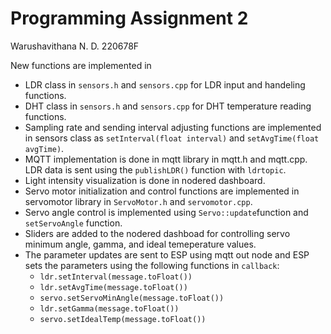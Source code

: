 # Programming Assignment 2
Warushavithana N. D. 220678F

New functions are implemented in 
- LDR class in ```sensors.h``` and ```sensors.cpp``` for LDR input and handeling functions.
- DHT class in ```sensors.h``` and ```sensors.cpp``` for DHT temperature reading functions.
- Sampling rate and sending interval adjusting functions are implemented in sensors class as ```setInterval(float interval)``` and ```setAvgTime(float avgTime)```.
- MQTT implementation is done in mqtt library in mqtt.h and mqtt.cpp. LDR data is sent using the ```publishLDR()``` function with ```ldrtopic```.
- Light intensity visualization is done in nodered dashboard.
- Servo motor initialization and control functions are implemented in servomotor library in ```ServoMotor.h``` and ```servomotor.cpp```.
- Servo angle control is implemented using ```Servo::update```function and ```setServoAngle``` function.
- Sliders are added to the nodered dashboad for controlling servo minimum angle, gamma, and ideal temeperature values.
- The parameter updates are sent to ESP using mqtt out node and ESP sets the parameters using the following functions in ```callback```: 
    - ```ldr.setInterval(message.toFloat())``` 
    - ```ldr.setAvgTime(message.toFloat())```
    - ```servo.setServoMinAngle(message.toFloat())```
    - ```ldr.setGamma(message.toFloat())```
    - ```servo.setIdealTemp(message.toFloat())```             
